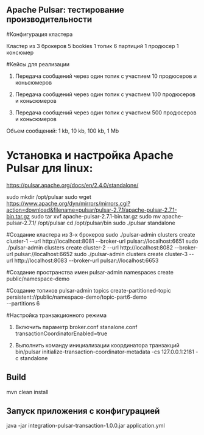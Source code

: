 ## Apache Pulsar: тестирование производительности

#Конфигурация кластера

Кластер из 3 брокеров
5 bookies
1 топик 6 партиций
1 продюсер
1 консюмер

#Кейсы для реализации 
1. Передача сообщений через один топик с участием 10 продюсеров и коньсюмеров

2. Передача сообщений через один топик с участием 100 продюсеров и коньсюмеров

3. Передача сообщений через один топик с участием 500 продюсеров и коньсюмеров

Объем сообщений: 1 kb, 10 kb, 100 kb, 1 Mb

# Установка и настройка Apache Pulsar для linux:
https://pulsar.apache.org/docs/en/2.4.0/standalone/

sudo mkdir /opt/pulsar
sudo wget https://www.apache.org/dyn/mirrors/mirrors.cgi?action=download&filename=pulsar/pulsar-2.7.1/apache-pulsar-2.7.1-bin.tar.gz
sudo tar xvf apache-pulsar-2.7.1-bin.tar.gz
sudo mv apache-pulsar-2.7.1/ /opt/pulsar
cd /opt/pulsar/bin
sudo ./pulsar standalone

#Создание кластера из 3-х брокеров
sudo ./pulsar-admin clusters create cluster-1 --url http://localhost:8081 --broker-url pulsar://localhost:6651
sudo ./pulsar-admin clusters create cluster-2 --url http://localhost:8082 --broker-url pulsar://localhost:6652
sudo ./pulsar-admin clusters create cluster-3 --url http://localhost:8083 --broker-url pulsar://localhost:6653

#Создание пространства имен
pulsar-admin namespaces create public/namespace-demo

#Создание топиков
pulsar-admin topics create-partitioned-topic \
  persistent://public/namespace-demo/topic-part6-demo \
  --partitions 6

#Настройка транзакционного режима
1. Включить параметр
   broker.conf
   stanalone.conf
   transactionCoordinatorEnabled=true

2. Выполнить команду инициализации координатора транзакций
   bin/pulsar initialize-transaction-coordinator-metadata -cs 127.0.0.1:2181 -c standalone
   
## Build
mvn clean install

## Запуск приложения с конфигурацией
java -jar integration-pulsar-transaction-1.0.0.jar application.yml
